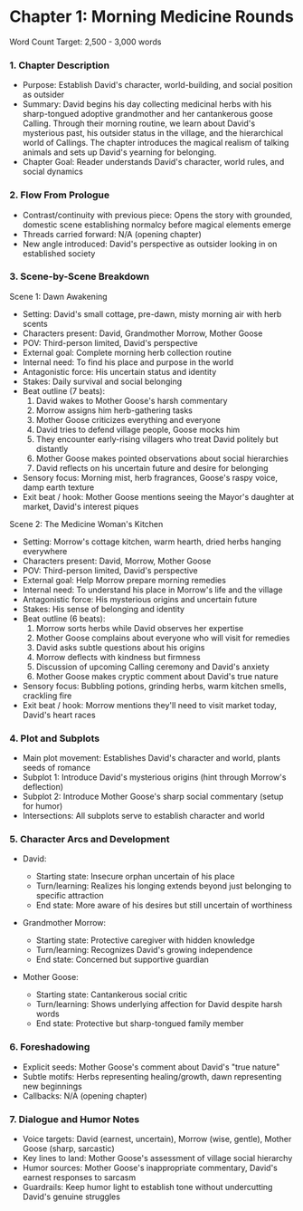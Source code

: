 # Chapter 1: Morning Medicine Rounds

Word Count Target: 2,500 - 3,000 words

### 1. Chapter Description
- Purpose: Establish David's character, world-building, and social position as outsider
- Summary: David begins his day collecting medicinal herbs with his sharp-tongued adoptive grandmother and her cantankerous goose Calling. Through their morning routine, we learn about David's mysterious past, his outsider status in the village, and the hierarchical world of Callings. The chapter introduces the magical realism of talking animals and sets up David's yearning for belonging.
- Chapter Goal: Reader understands David's character, world rules, and social dynamics

### 2. Flow From Prologue
- Contrast/continuity with previous piece: Opens the story with grounded, domestic scene establishing normalcy before magical elements emerge
- Threads carried forward: N/A (opening chapter)
- New angle introduced: David's perspective as outsider looking in on established society

### 3. Scene-by-Scene Breakdown

Scene 1: Dawn Awakening
- Setting: David's small cottage, pre-dawn, misty morning air with herb scents
- Characters present: David, Grandmother Morrow, Mother Goose
- POV: Third-person limited, David's perspective
- External goal: Complete morning herb collection routine
- Internal need: To find his place and purpose in the world
- Antagonistic force: His uncertain status and identity
- Stakes: Daily survival and social belonging
- Beat outline (7 beats):
  1) David wakes to Mother Goose's harsh commentary
  2) Morrow assigns him herb-gathering tasks
  3) Mother Goose criticizes everything and everyone
  4) David tries to defend village people, Goose mocks him
  5) They encounter early-rising villagers who treat David politely but distantly
  6) Mother Goose makes pointed observations about social hierarchies
  7) David reflects on his uncertain future and desire for belonging
- Sensory focus: Morning mist, herb fragrances, Goose's raspy voice, damp earth texture
- Exit beat / hook: Mother Goose mentions seeing the Mayor's daughter at market, David's interest piques

Scene 2: The Medicine Woman's Kitchen
- Setting: Morrow's cottage kitchen, warm hearth, dried herbs hanging everywhere
- Characters present: David, Morrow, Mother Goose
- POV: Third-person limited, David's perspective
- External goal: Help Morrow prepare morning remedies
- Internal need: To understand his place in Morrow's life and the village
- Antagonistic force: His mysterious origins and uncertain future
- Stakes: His sense of belonging and identity
- Beat outline (6 beats):
  1) Morrow sorts herbs while David observes her expertise
  2) Mother Goose complains about everyone who will visit for remedies
  3) David asks subtle questions about his origins
  4) Morrow deflects with kindness but firmness
  5) Discussion of upcoming Calling ceremony and David's anxiety
  6) Mother Goose makes cryptic comment about David's true nature
- Sensory focus: Bubbling potions, grinding herbs, warm kitchen smells, crackling fire
- Exit beat / hook: Morrow mentions they'll need to visit market today, David's heart races

### 4. Plot and Subplots
- Main plot movement: Establishes David's character and world, plants seeds of romance
- Subplot 1: Introduce David's mysterious origins (hint through Morrow's deflection)
- Subplot 2: Introduce Mother Goose's sharp social commentary (setup for humor)
- Intersections: All subplots serve to establish character and world

### 5. Character Arcs and Development
- David: 
  - Starting state: Insecure orphan uncertain of his place
  - Turn/learning: Realizes his longing extends beyond just belonging to specific attraction
  - End state: More aware of his desires but still uncertain of worthiness

- Grandmother Morrow:
  - Starting state: Protective caregiver with hidden knowledge
  - Turn/learning: Recognizes David's growing independence
  - End state: Concerned but supportive guardian

- Mother Goose:
  - Starting state: Cantankerous social critic
  - Turn/learning: Shows underlying affection for David despite harsh words
  - End state: Protective but sharp-tongued family member

### 6. Foreshadowing
- Explicit seeds: Mother Goose's comment about David's "true nature"
- Subtle motifs: Herbs representing healing/growth, dawn representing new beginnings
- Callbacks: N/A (opening chapter)

### 7. Dialogue and Humor Notes
- Voice targets: David (earnest, uncertain), Morrow (wise, gentle), Mother Goose (sharp, sarcastic)
- Key lines to land: Mother Goose's assessment of village social hierarchy
- Humor sources: Mother Goose's inappropriate commentary, David's earnest responses to sarcasm
- Guardrails: Keep humor light to establish tone without undercutting David's genuine struggles
